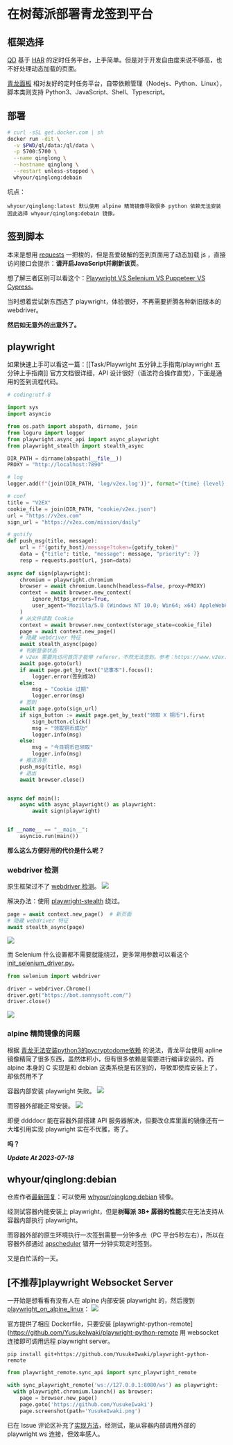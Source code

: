 # 在树莓派部署青龙签到平台


## 框架选择
[QD](https://github.com/qd-today/qd)
基于 [HAR](https://toolbox.googleapps.com/apps/har_analyzer/?lang=zh_CN) 的定时任务平台，上手简单。但是对于开发自由度来说不够高，也不好处理动态加载的页面。

[青龙面板](https://github.com/whyour/qinglong)
相对友好的定时任务平台，自带依赖管理（Nodejs、Python、Linux），脚本类则支持 Python3、JavaScript、Shell、Typescript。

## 部署
```bash
# curl -sSL get.docker.com | sh
docker run -dit \
  -v $PWD/ql/data:/ql/data \
  -p 5700:5700 \
  --name qinglong \
  --hostname qinglong \
  --restart unless-stopped \
  whyour/qinglong:debain
```

坑点：

    whyour/qinglong:latest 默认使用 alpine 精简镜像导致很多 python 依赖无法安装
    因此选择 whyour/qinglong:debain 镜像。

## 签到脚本
本来是想用 [requests](https://requests.readthedocs.io/en/latest/) 一把梭的，但是吾爱破解的签到页面用了动态加载 js ，直接访问接口会提示：**请开启JavaScript并刷新该页**。

想了解三者区别可以看这个：[Playwright VS Selenium VS Puppeteer VS Cypress](https://www.cnblogs.com/fnng/p/14230840.html)。

当时想着尝试新东西选了 playwright，体验很好，不再需要折腾各种新旧版本的 webdriver。

**然后如无意外的出意外了。**

## playwright
如果快速上手可以看这一篇：[[Task/Playwright 五分钟上手指南/playwright 五分钟上手指南]]
官方文档很详细，API 设计很好（语法符合操作直觉），下面是通用的签到流程代码。
```python
# coding:utf-8

import sys
import asyncio

from os.path import abspath, dirname, join
from loguru import logger
from playwright.async_api import async_playwright
from playwright_stealth import stealth_async

DIR_PATH = dirname(abspath(__file__))
PROXY = "http://localhost:7890"

# log
logger.add(f"{join(DIR_PATH, 'log/v2ex.log')}", format="{time} {level} {message}")

# conf
title = "V2EX"
cookie_file = join(DIR_PATH, "cookie/v2ex.json")
url = "https://v2ex.com"
sign_url = "https://v2ex.com/mission/daily"

# gotify
def push_msg(title, message):
    url = f"{gotify_host}/message?token={gotify_token}"
    data = {"title": title, "message": message, "priority": 7}
    resp = requests.post(url, json=data)
 
async def sign(playwright):
    chromium = playwright.chromium
    browser = await chromium.launch(headless=False, proxy=PROXY)
    context = await browser.new_context(
        ignore_https_errors=True,
        user_agent="Mozilla/5.0 (Windows NT 10.0; Win64; x64) AppleWebKit/537.36 (KHTML, like Gecko) Chrome/114.0.0.0 Safari/537.36",
    )
    # 从文件读取 Cookie
    context = await browser.new_context(storage_state=cookie_file)
    page = await context.new_page()
    # 隐藏 webdriver 特征
    await stealth_async(page)
    # 判断登录状态
    # v2ex 需要先访问首页才能带 referer，不然无法签到。参考：https://www.v2ex.com/t/846469
    await page.goto(url)
    if await page.get_by_text("记事本").focus():
        logger.error(签到成功)
    else:
        msg = "Cookie 过期"
        logger.error(msg)
    # 签到
    await page.goto(sign_url)
	if sign_button := await page.get_by_text("领取 X 铜币").first
		sign_button.click()
        msg = "领取铜币成功"
        logger.info(msg)
	else:
        msg = "今日铜币已领取"
        logger.info(msg)
    # 推送消息
    push_msg(title, msg)
    # 退出
    await browser.close()


async def main():
    async with async_playwright() as playwright:
        await sign(playwright)


if __name__ == "__main__":
    asyncio.run(main())

```

**那么这么方便好用的代价是什么呢？**

### webdriver 检测
原生框架过不了 [webdriver 检测](https://bot.sannysoft.com/)。
![](https://s2.loli.net/2023/07/22/mfsbU6z4OinI5ey.png)

解决办法：使用 [playwright-stealth](https://pypi.org/project/playwright-stealth/) 绕过。
```python
page = await context.new_page()  # 新页面
# 隐藏 webdriver 特征
await stealth_async(page)
```
![](https://s2.loli.net/2023/07/22/o3qdSXDznML2ZkR.png)

而 Selenium 什么设置都不需要就能绕过，更多常用参数可以看这个 [init_selenium_driver.py](https://gist.github.com/eve2ptp/631b3804340bd93aa914ecf9e3d8cc84)。
```python
from selenium import webdriver

driver = webdriver.Chrome()
driver.get("https://bot.sannysoft.com/")
driver.close()
```
![](https://s2.loli.net/2023/07/22/iuOeYfLkrp7lTBC.png)

### alpine 精简镜像的问题
根据 [青龙无法安装python3的pycryptodome依赖](https://github.com/whyour/qinglong/issues/1645#issuecomment-1271104882) 的说法，青龙平台使用 apline 镜像精简了很多东西，虽然体积小，但有很多依赖是需要进行编译安装的。而 alpine 本身的 C 实现是和 debian 这类系统是有区别的，导致即使库安装上了，却依然用不了

容器内部安装 playwright 失败。
![](https://s2.loli.net/2023/07/22/2ifWT4CwXaZLIs3.png)

而容器外部能正常安装。
![](https://s2.loli.net/2023/07/22/l8LBcnpeRtxb5Yu.png)

即便 ddddocr 能在容器外部搭建 API 服务器解决，但要改仓库里面的镜像还有一大堆引用实现 playwright 实在不优雅，寄了。


**吗？**

___Update At 2023-07-18___
## whyour/qinglong:debian
仓库作者[最新回复](https://github.com/whyour/qinglong/issues/1645#issuecomment-1639634114)：可以使用 [whyour/qinglong:debian](https://github.com/whyour/qinglong/issues/1895) 镜像。

经测试容器内能安装上 playwright，但是**树莓派 3B+ 孱弱的性能**实在无法支持从容器内部执行 playwright。

而容器外部的原生环境执行一次签到需要一分钟多点（PC 平台5秒左右），所以在容器外部通过 [apscheduler](https://apscheduler.readthedocs.io/en/3.x/) 错开一分钟实现定时签到。

又是白忙活的一天。

## [不推荐]playwright Websocket Server
一开始是想看看有没有人在 alpine 内部安装 playwright 的，然后搜到 [playwright_on_alpine_linux](https://playwright-ruby-client.vercel.app/docs/article/guides/playwright_on_alpine_linux)：
![](https://s2.loli.net/2023/07/22/L9n2NTxHeuyiYCm.png)


官方提供了相应 Dockerfile，只要安装 [playwright-python-remote](https://github.com/YusukeIwaki/playwright-python-remote 用 websocket 连接即可调用远程 playwright server。
```shell
pip install git+https://github.com/YusukeIwaki/playwright-python-remote
```
```python
from playwright_remote.sync_api import sync_playwright_remote

with sync_playwright_remote('ws://127.0.0.1:8080/ws') as playwright:
  with playwright.chromium.launch() as browser:
    page = browser.new_page()
    page.goto('https://github.com/YusukeIwaki')
    page.screenshot(path='YusukeIwaki.png')
```

已在 Issue 评论区补充了[实现方法](https://github.com/whyour/qinglong/issues/1645#issuecomment-1638375652)，经测试，能从容器内部调用外部的 playwright ws 连接，但效率感人。

